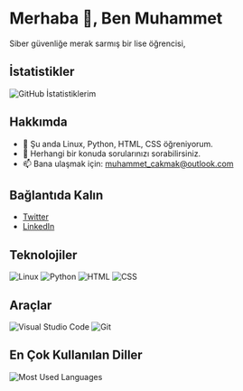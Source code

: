 # Merhaba 👋, Ben Muhammet

Siber güvenliğe merak sarmış bir lise öğrencisi,

## İstatistikler
![GitHub İstatistiklerim](https://github-readme-stats.vercel.app/api?username=salihcakmakk&show_icons=true&theme=radical)

## Hakkımda
- 🌱 Şu anda Linux, Python, HTML, CSS öğreniyorum.
- 💬 Herhangi bir konuda sorularınızı sorabilirsiniz.
- 📫 Bana ulaşmak için: muhammet_cakmak@outlook.com


## Bağlantıda Kalın
- [Twitter](https://x.com/MuhammetCkmak)
- [LinkedIn](https://www.linkedin.com/in/muhammetcakmakk/)

## Teknolojiler
![Linux](https://img.shields.io/badge/-Linux-black?style=flat-square&logo=linux)
![Python](https://img.shields.io/badge/-Python-black?style=flat-square&logo=python)
![HTML](https://img.shields.io/badge/-HTML-black?style=flat-square&logo=html5)
![CSS](https://img.shields.io/badge/-CSS-black?style=flat-square&logo=css3)

## Araçlar
![Visual Studio Code](https://img.shields.io/badge/-Visual%20Studio%20Code-black?style=flat-square&logo=visual-studio-code)
![Git](https://img.shields.io/badge/-Git-black?style=flat-square&logo=git)

## En Çok Kullanılan Diller
![Most Used Languages](https://github-readme-stats.vercel.app/api/top-langs/?username=salihcakmakk&layout=compact&theme=radical)
